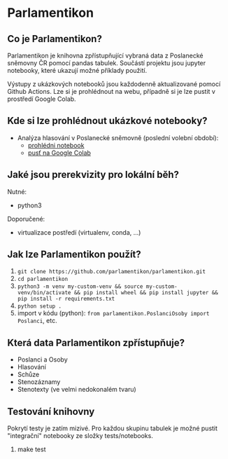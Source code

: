 Parlamentikon
==============================

Co je Parlamentikon?
--------------------
Parlamentikon je knihovna zpřístupňující vybraná data z Poslanecké sněmovny ČR pomocí pandas tabulek. Součástí projektu jsou jupyter notebooky, které ukazují možné příklady použití.

Výstupy z ukázkových notebooků jsou každodenně aktualizované pomocí Github Actions. Lze si je prohlédnout na webu, případně si je lze pustit v prostředí Google Colab.


Kde si lze prohlédnout ukázkové notebooky?
-------------------------------------------
* Analýza hlasování v Poslanecké sněmovně (poslední volební období):
  - [prohlédni notebook](https://parlamentikon.github.io/parlamentikon/Hlasovani.html)
  - [pusť na Google Colab](https://colab.research.google.com/github/parlamentikon/parlamentikon/blob/main/notebooks/Hlasovani.ipynb)


Jaké jsou prerekvizity pro lokální běh?
-----------------------
Nutné:
- python3

Doporučené:
- virtualizace postředí (virtualenv, conda, ...)


Jak lze Parlamentikon použít?
-----------------------------

1. `git clone https://github.com/parlamentikon/parlamentikon.git`
2. `cd parlamentikon`
3. `python3 -m venv my-custom-venv && source my-custom-venv/bin/activate && pip install wheel && pip install jupyter &&  pip install -r requirements.txt`
4. `python setup .`
5. import v kódu (python): `from parlamentikon.PoslanciOsoby import Poslanci`, etc.


Která data Parlamentikon zpřístupňuje?
--------------------------------------
* Poslanci a Osoby
* Hlasování
* Schůze
* Stenozáznamy
* Stenotexty (ve velmi nedokonalém tvaru)


Testování knihovny
------------------
Pokrytí testy je zatím mizivé. Pro každou skupinu tabulek je možné pustit "integrační" notebooky ze složky tests/notebooks.

1. make test

